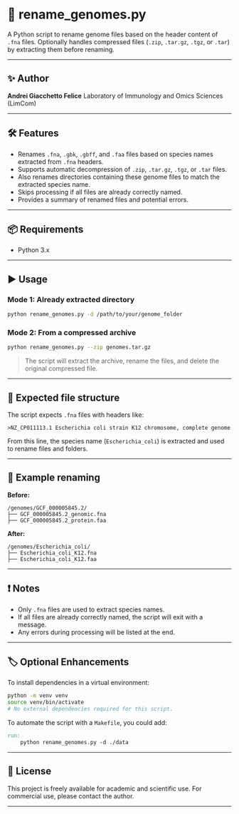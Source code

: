 # 🧬 rename\_genomes.py

A Python script to rename genome files based on the header content of `.fna` files. Optionally handles compressed files (`.zip`, `.tar.gz`, `.tgz`, or `.tar`) by extracting them before renaming.

---

## ✨ Author

**Andrei Giacchetto Felice**
Laboratory of Immunology and Omics Sciences (LimCom)

---

## 🛠️ Features

* Renames `.fna`, `.gbk`, `.gbff`, and `.faa` files based on species names extracted from `.fna` headers.
* Supports automatic decompression of `.zip`, `.tar.gz`, `.tgz`, or `.tar` files.
* Also renames directories containing these genome files to match the extracted species name.
* Skips processing if all files are already correctly named.
* Provides a summary of renamed files and potential errors.

---

## 📦 Requirements

* Python 3.x

---

## ▶️ Usage

### Mode 1: Already extracted directory

```bash
python rename_genomes.py -d /path/to/your/genome_folder
```

### Mode 2: From a compressed archive

```bash
python rename_genomes.py --zip genomes.tar.gz
```

> The script will extract the archive, rename the files, and delete the original compressed file.

---

## 📁 Expected file structure

The script expects `.fna` files with headers like:

```
>NZ_CP011113.1 Escherichia coli strain K12 chromosome, complete genome
```

From this line, the species name (`Escherichia_coli`) is extracted and used to rename files and folders.

---

## 🧪 Example renaming

**Before:**

```
/genomes/GCF_000005845.2/
├── GCF_000005845.2_genomic.fna
├── GCF_000005845.2_protein.faa
```

**After:**

```
/genomes/Escherichia_coli/
├── Escherichia_coli_K12.fna
├── Escherichia_coli_K12.faa
```

---

## ❗ Notes

* Only `.fna` files are used to extract species names.
* If all files are already correctly named, the script will exit with a message.
* Any errors during processing will be listed at the end.

---

## 🏷️ Optional Enhancements

To install dependencies in a virtual environment:

```bash
python -m venv venv
source venv/bin/activate
# No external dependencies required for this script.
```

To automate the script with a `Makefile`, you could add:

```makefile
run:
	python rename_genomes.py -d ./data
```

---

## 📄 License

This project is freely available for academic and scientific use.
For commercial use, please contact the author.

---
